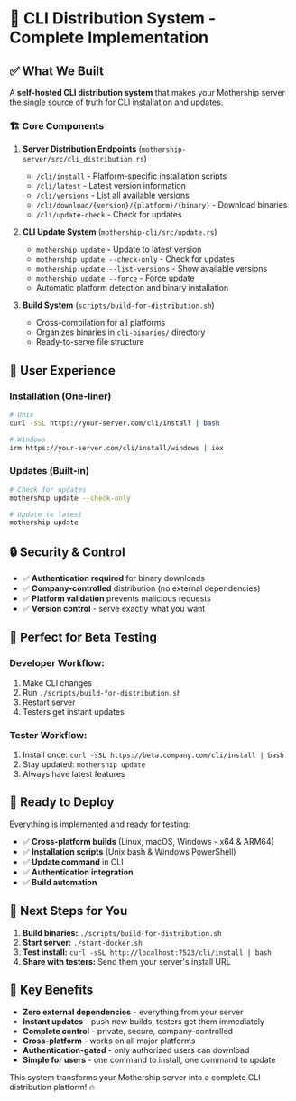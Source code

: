 # 🚀 CLI Distribution System - Complete Implementation

## ✅ **What We Built**

A **self-hosted CLI distribution system** that makes your Mothership server the single source of truth for CLI installation and updates.

### **🏗️ Core Components**

1. **Server Distribution Endpoints** (`mothership-server/src/cli_distribution.rs`)
   - `/cli/install` - Platform-specific installation scripts
   - `/cli/latest` - Latest version information
   - `/cli/versions` - List all available versions  
   - `/cli/download/{version}/{platform}/{binary}` - Download binaries
   - `/cli/update-check` - Check for updates

2. **CLI Update System** (`mothership-cli/src/update.rs`)
   - `mothership update` - Update to latest version
   - `mothership update --check-only` - Check for updates
   - `mothership update --list-versions` - Show available versions
   - `mothership update --force` - Force update
   - Automatic platform detection and binary installation

3. **Build System** (`scripts/build-for-distribution.sh`)
   - Cross-compilation for all platforms
   - Organizes binaries in `cli-binaries/` directory
   - Ready-to-serve file structure

## 🎯 **User Experience**

### **Installation (One-liner)**
```bash
# Unix
curl -sSL https://your-server.com/cli/install | bash

# Windows  
irm https://your-server.com/cli/install/windows | iex
```

### **Updates (Built-in)**
```bash
# Check for updates
mothership update --check-only

# Update to latest
mothership update
```

## 🔒 **Security & Control**

- ✅ **Authentication required** for binary downloads
- ✅ **Company-controlled** distribution (no external dependencies)
- ✅ **Platform validation** prevents malicious requests
- ✅ **Version control** - serve exactly what you want

## 🌟 **Perfect for Beta Testing**

### **Developer Workflow:**
1. Make CLI changes
2. Run `./scripts/build-for-distribution.sh`  
3. Restart server
4. Testers get instant updates

### **Tester Workflow:**
1. Install once: `curl -sSL https://beta.company.com/cli/install | bash`
2. Stay updated: `mothership update`
3. Always have latest features

## 🚀 **Ready to Deploy**

Everything is implemented and ready for testing:

- ✅ **Cross-platform builds** (Linux, macOS, Windows - x64 & ARM64)
- ✅ **Installation scripts** (Unix bash & Windows PowerShell)
- ✅ **Update command** in CLI
- ✅ **Authentication integration**  
- ✅ **Build automation**

## 📝 **Next Steps for You**

1. **Build binaries:** `./scripts/build-for-distribution.sh`
2. **Start server:** `./start-docker.sh`  
3. **Test install:** `curl -sSL http://localhost:7523/cli/install | bash`
4. **Share with testers:** Send them your server's install URL

## 🎉 **Key Benefits**

- **Zero external dependencies** - everything from your server
- **Instant updates** - push new builds, testers get them immediately  
- **Complete control** - private, secure, company-controlled
- **Cross-platform** - works on all major platforms
- **Authentication-gated** - only authorized users can download
- **Simple for users** - one command to install, one command to update

This system transforms your Mothership server into a complete CLI distribution platform! 🔥 